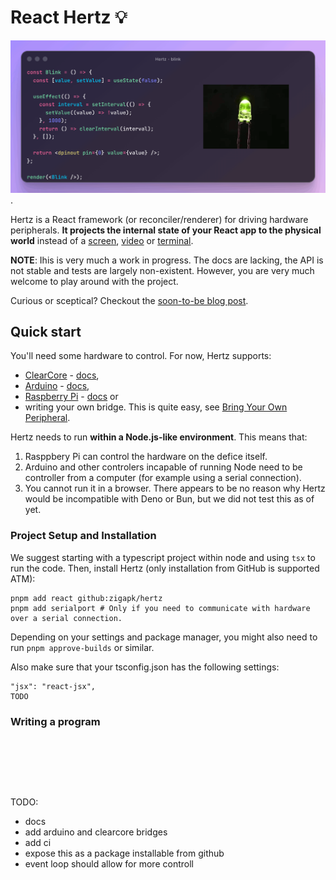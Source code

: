 
# React Hertz 💡


![Let a picture speak a thousand words.](docs/assets/blink.gif).

Hertz is a React framework (or reconciler/renderer) for driving hardware peripherals. **It projects the internal state of your React app to the physical world** instead of a [screen](https://www.npmjs.com/package/react-dom), [video](https://www.remotion.dev/) or [terminal](https://github.com/vadimdemedes/ink).

**NOTE**: Ihis is very much a work in progress. The docs are lacking, the API is not stable and tests are largely non-existent. However, you are very much welcome to play around with the project.

Curious or sceptical? Checkout the [soon-to-be blog post](https://www.youtube.com/watch?v=xvFZjo5PgG0&list=RDxvFZjo5PgG0&start_radio=1).

## Quick start

You'll need some hardware to control. For now, Hertz supports:
- [ClearCore](https://clearcore.ai/) - [docs](./src/bridges/clearcore/README.md),
- [Arduino](https://www.arduino.cc/) - [docs](./src/bridges/arduino/README.md),
- [Raspberry Pi](https://www.raspberrypi.com/) - [docs](./src/bridges/raspberry/README.md) or
- writing your own bridge. This is quite easy, see [Bring Your Own Peripheral](./docs/bring-your-own-peripheral.md).

Hertz needs to run **within a Node.js-like environment**. This means that:
1. Rasppbery Pi can control the hardware on the defice itself.
2. Arduino and other controlers incapable of running Node need to be controller from a computer (for example using a serial connection).
3. You cannot run it in a browser. There appears to be no reason why Hertz would be incompatible with Deno or Bun, but we did not test this as of yet.

### Project Setup and Installation
We suggest starting with a typescript project within node and using `tsx` to run the code. Then, install Hertz (only installation from GitHub is supported ATM):

```
pnpm add react github:zigapk/hertz
pnpm add serialport # Only if you need to communicate with hardware over a serial connection.
```

Depending on your settings and package manager, you might also need to run `pnpm approve-builds` or similar.

Also make sure that your tsconfig.json has the following settings: 
```jsonc
"jsx": "react-jsx",
TODO
```

### Writing a program

```tsx






```






TODO:
- docs
- add arduino and clearcore bridges
- add ci
- expose this as a package installable from github
- event loop should allow for more controll


